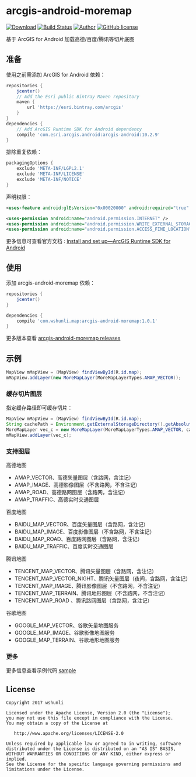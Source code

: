 # arcgis-android-moremap

[![Download](https://api.bintray.com/packages/wshunli/maven/arcgis-android-moremap/images/download.svg)](https://bintray.com/wshunli/maven/arcgis-android-moremap/_latestVersion)
[![Build Status](https://travis-ci.org/wshunli/arcgis-android-moremap.svg?branch=master)](https://travis-ci.org/wshunli/arcgis-android-moremap)
[![Author](https://img.shields.io/badge/Author-wshunli-0E7FBF.svg)](http://www.wshunli.com)
[![GitHub license](https://img.shields.io/github/license/wshunli/arcgis-android-moremap.svg)](https://github.com/wshunli/arcgis-android-moremap/blob/master/LICENSE)

基于 ArcGIS for Android 加载高德/百度/腾讯等切片底图

## 准备

使用之前需添加 ArcGIS for Android 依赖：

```groovy
repositories {
    jcenter()
    // Add the Esri public Bintray Maven repository
    maven {
        url 'https://esri.bintray.com/arcgis'
    }
}
dependencies {
    // Add ArcGIS Runtime SDK for Android dependency
    compile 'com.esri.arcgis.android:arcgis-android:10.2.9'
}
```

排除重复依赖：

```groovy
packagingOptions {
    exclude 'META-INF/LGPL2.1'
    exclude 'META-INF/LICENSE'
    exclude 'META-INF/NOTICE'
}
```

声明权限：

``` XML
<uses-feature android:glEsVersion="0x00020000" android:required="true" />

<uses-permission android:name="android.permission.INTERNET" />
<uses-permission android:name="android.permission.WRITE_EXTERNAL_STORAGE" />
<uses-permission android:name="android.permission.ACCESS_FINE_LOCATION" />
```

更多信息可查看官方文档 : [Install and set up—ArcGIS Runtime SDK for Android](https://developers.arcgis.com/android/10-2/guide/install-and-set-up.htm)

## 使用

添加 arcgis-android-moremap 依赖：

```groovy
repositories {
    jcenter()
}

dependencies {
    compile 'com.wshunli.map:arcgis-android-moremap:1.0.1'
}
```

更多版本查看 [arcgis-android-moremap releases](https://github.com/wshunli/arcgis-android-moremap/releases)

## 示例

``` Java
MapView mMapView = (MapView) findViewById(R.id.map);
mMapView.addLayer(new MoreMapLayer(MoreMapLayerTypes.AMAP_VECTOR));
```

### 缓存切片图层

指定缓存路径即可缓存切片：

``` Java
MapView mMapView = (MapView) findViewById(R.id.map);
String cachePath = Environment.getExternalStorageDirectory().getAbsoluteFile() + "/MoreMapCache";
MoreMapLayer vec_c = new MoreMapLayer(MoreMapLayerTypes.AMAP_VECTOR, cachePath);
mMapView.addLayer(vec_c);
```

### 支持图层

高德地图

- AMAP_VECTOR、高德矢量图层（含路网，含注记）
- AMAP_IMAGE、高德影像图层（不含路网，不含注记）
- AMAP_ROAD、高德路网图层（含路网，含注记）
- AMAP_TRAFFIC、高德实时交通图层

百度地图

- BAIDU_MAP_VECTOR、百度矢量图层（含路网，含注记）
- BAIDU_MAP_IMAGE、百度影像图层（不含路网，不含注记）
- BAIDU_MAP_ROAD、百度路网图层（含路网，含注记）
- BAIDU_MAP_TRAFFIC、百度实时交通图层

腾讯地图

- TENCENT_MAP_VECTOR、腾讯矢量图层（含路网，含注记）
- TENCENT_MAP_VECTOR_NIGHT、腾讯矢量图层（夜间，含路网，含注记）
- TENCENT_MAP_IMAGE、腾讯影像图层（不含路网，不含注记）
- TENCENT_MAP_TERRAIN、腾讯地形图层（不含路网，不含注记）
- TENCENT_MAP_ROAD 、腾讯路网图层（含路网，含注记）

谷歌地图

- GOOGLE_MAP_VECTOR、谷歌矢量地图服务
- GOOGLE_MAP_IMAGE、谷歌影像地图服务
- GOOGLE_MAP_TERRAIN、谷歌地形地图服务

### 更多

更多信息查看示例代码 [sample](https://github.com/wshunli/arcgis-android-moremap/tree/master/app)

## License

    Copyright 2017 wshunli

    Licensed under the Apache License, Version 2.0 (the "License");
    you may not use this file except in compliance with the License.
    You may obtain a copy of the License at

       http://www.apache.org/licenses/LICENSE-2.0

    Unless required by applicable law or agreed to in writing, software
    distributed under the License is distributed on an "AS IS" BASIS,
    WITHOUT WARRANTIES OR CONDITIONS OF ANY KIND, either express or implied.
    See the License for the specific language governing permissions and
    limitations under the License.
